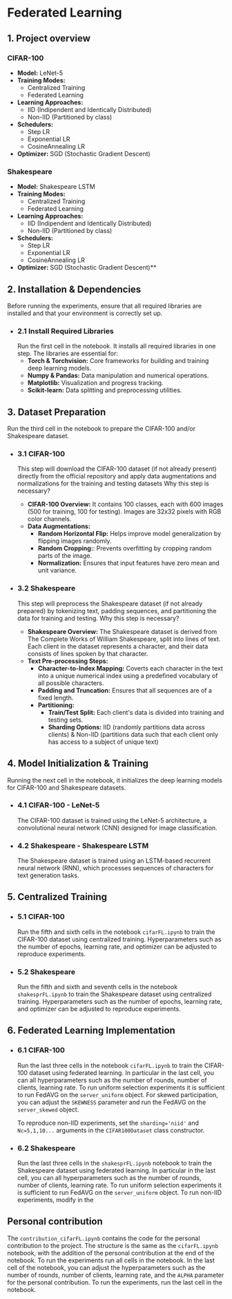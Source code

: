 # Federated Learning

## 1. Project overview
### CIFAR-100
 - **Model:** LeNet-5
 - **Training Modes:**
    - Centralized Training
    - Federated Learning
- **Learning Approaches:**
    - IID (Indipendent and Identically Distributed)
    - Non-IID (Partitioned by class)
- **Schedulers:**
    - Step LR
    - Exponential LR
    - CosineAnnealing LR
- **Optimizer:** SGD (Stochastic Gradient Descent)

### Shakespeare
 - **Model:** Shakespeare LSTM
 - **Training Modes:**
    - Centralized Training
    - Federated Learning
- **Learning Approaches:**
    - IID (Indipendent and Identically Distributed)
    - Non-IID (Partitioned by class)
- **Schedulers:**
    - Step LR
    - Exponential LR
    - CosineAnnealing LR
- **Optimizer:** SGD (Stochastic Gradient Descent)**

## 2. Installation & Dependencies
Before running the experiments, ensure that all required libraries are installed and that your environment is correctly set up.
- ### 2.1 Install Required Libraries
    Run the first cell in the notebook. It installs all required libraries in one step.
    The libraries are essential for: 
    - **Torch & Torchvision:** Core frameworks for building and training deep learning models.
    - **Numpy & Pandas:** Data manipulation and numerical operations.
    - **Matplotlib:** Visualization and progress tracking.
    - **Scikit-learn:** Data splitting and preprocessing utilities.

## 3. Dataset Preparation
 Run the third cell in the notebook to prepare the CIFAR-100 and/or Shakespeare dataset.
- ### 3.1 CIFAR-100
   
    This step will download the CIFAR-100 dataset (if not already present) directly from the official repository and apply data augmentations and normalizations for the training and testing datasets
    Why this step is necessary?
    - **CIFAR-100 Overview:** It contains 100 classes, each with 600 images (500 for training, 100 for testing).
    Images are 32x32 pixels with RGB color channels.
    - **Data Augmentations:**
        - **Random Horizontal Flip:** Helps improve model generalization by flipping images randomly.
        - **Random Cropping:**: Prevents overfitting by cropping random parts of the image.
        - **Normalization:** Ensures that input features have zero mean and unit variance.

- ### 3.2 Shakespeare
    This step will preprocess the Shakespeare dataset (if not already prepared) by tokenizing text, padding sequences, and partitioning the data for training and testing.
    Why this step is necessary?
    - **Shakespeare Overview:**
       The Shakespeare dataset is derived from The Complete Works of William Shakespeare, split into lines of text. Each client in the dataset represents a character, and their data consists of lines spoken by that character.
    - **Text Pre-processing Steps:**
        - **Character-to-Index Mapping:** Coverts each character in the text into a unique numerical index using a predefined vocabulary of all possible characters.
        - **Padding and Truncation:** Ensures that all sequences are of a fixed length.
        - **Partitioning:**
            - **Train/Test Split:** Each client's data is divided into training and testing sets.
            - **Sharding Options:**
            IID (randomly partitions data across clients) & Non-IID (partitions data such that each client only has access to a subject of unique text)

## 4. Model Initialization & Training
Running the next cell in the notebook, it initializes the deep learning models for CIFAR-100 and Shakespeare datasets.
 - ### 4.1 CIFAR-100 - LeNet-5
    The CIFAR-100 dataset is trained using the LeNet-5 architecture, a convolutional neural network (CNN) designed for image classification.
- ### 4.2 Shakespeare - Shakespeare LSTM
    The Shakespeare dataset is trained using an LSTM-based recurrent neural network (RNN), which processes sequences of characters for text generation tasks.

## 5. Centralized Training
 - ### 5.1 CIFAR-100
     Run the fifth and sixth cells in the notebook `cifarFL.ipynb` to train the CIFAR-100 dataset using centralized training.
     Hyperparameters such as the number of epochs, learning rate, and optimizer can be adjusted to reproduce experiments.
 - ### 5.2 Shakespeare 
    Run the fifth and sixth and seventh cells in the notebook `shakesprFL.ipynb` to train the Shakespeare dataset using centralized training.
    Hyperparameters such as the number of epochs, learning rate, and optimizer can be adjusted to reproduce experiments.

## 6. Federated Learning Implementation
 - ### 6.1 CIFAR-100
    Run the last three cells in the notebook `cifarFL.ipynb` to train the CIFAR-100 dataset using federated learning. In particular in the last cell, you can all hyperparameters such as the number of rounds, number of clients, learning rate. To run uniform selection experiments it is sufficient to run FedAVG on the `server_uniform` object.
    For skewed participation, you can adjust the `SKEWNESS` parameter and run the FedAVG on the `server_skewed` object.

    To reproduce non-IID experiments, set the `sharding='niid'` and `Nc=5,1,10...` arguments in the `CIFAR100Dataset` class constructor.
 - ### 6.2 Shakespeare   
    Run the last three cells in the `shakesprFL.ipynb` notebook to train the Shakespeare dataset using federated learning. In particular in the last cell, you can all hyperparameters such as the number of rounds, number of clients, learning rate. To run uniform selection experiments it is sufficient to run FedAVG on the `server_uniform` object.
    To run non-IID experiments, modify in the 


## Personal contribution

The `contribution_cifarFL.ipynb` contains the code for the personal contribution to the project.  The structure is the same as the `cifarFL.ipynb` notebook, with the addition of the personal contribution at the end of the notebook. To run the experiments run all cells in the notebook. In the last cell of the notebook, you can adjust the hyperparameters such as the number of rounds, number of clients, learning rate, and the `ALPHA` parameter for the personal contribution. To run the experiments, run the last cell in the notebook.